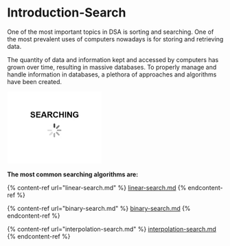 # Introduction-Search

One of the most important topics in DSA is sorting and searching. One of the most prevalent uses of computers nowadays is for storing and retrieving data.&#x20;

The quantity of data and information kept and accessed by computers has grown over time, resulting in massive databases. To properly manage and handle information in databases, a plethora of approaches and algorithms have been created.

![](../.gitbook/assets/searching.gif)

**The most common searching algorithms are:**

{% content-ref url="linear-search.md" %}
[linear-search.md](linear-search.md)
{% endcontent-ref %}

{% content-ref url="binary-search.md" %}
[binary-search.md](binary-search.md)
{% endcontent-ref %}

{% content-ref url="interpolation-search.md" %}
[interpolation-search.md](interpolation-search.md)
{% endcontent-ref %}

